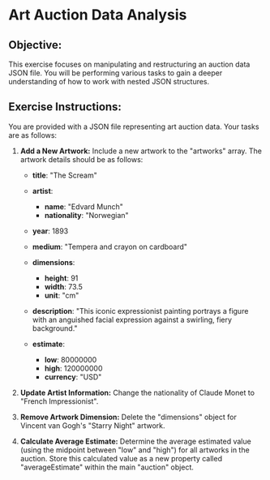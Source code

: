 #  Art Auction Data Analysis

## Objective: 

This exercise focuses on manipulating and restructuring an auction data JSON file. You will be performing various tasks to gain a deeper understanding of how to work with nested JSON structures.

## Exercise Instructions:

You are provided with a JSON file representing art auction data. Your tasks are as follows:

1. **Add a New Artwork:**  Include a new artwork to the "artworks" array. The artwork details should be as follows:
    -  **title**: "The Scream" 
    -  **artist**: 
        - **name**: "Edvard Munch"
        - **nationality**: "Norwegian"
    -  **year**: 1893
    -  **medium**: "Tempera and crayon on cardboard"
    -  **dimensions**:
        - **height**: 91
        - **width**: 73.5
        - **unit**: "cm"

    -  **description**: "This iconic expressionist painting portrays a figure with an anguished facial expression against a swirling, fiery background."

    - **estimate**:
        - **low**: 80000000
        - **high**: 120000000
        - **currency**: "USD"

2. **Update Artist Information:** Change the nationality of Claude Monet to "French Impressionist".

3. **Remove Artwork Dimension:** Delete the "dimensions" object for Vincent van Gogh's "Starry Night" artwork.

4.  **Calculate Average Estimate:** Determine the average estimated value (using the midpoint between "low" and "high") for all artworks in the auction. Store this calculated value as a new property called "averageEstimate" within the main "auction" object.



